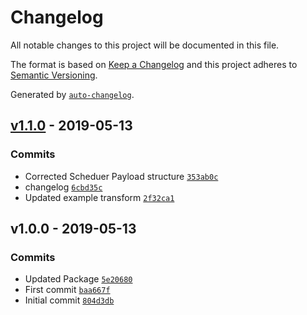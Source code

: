 # Changelog

All notable changes to this project will be documented in this file.

The format is based on [Keep a Changelog](http://keepachangelog.com/en/1.0.0/)
and this project adheres to [Semantic Versioning](http://semver.org/spec/v2.0.0.html).

Generated by [`auto-changelog`](https://github.com/CookPete/auto-changelog).

## [v1.1.0](https://github.com/martinholden-skillsoft/node-percipio-schedulerhelper/compare/v1.0.0...v1.1.0) - 2019-05-13

### Commits

- Corrected Scheduer Payload structure [`353ab0c`](https://github.com/martinholden-skillsoft/node-percipio-schedulerhelper/commit/353ab0c90c3eea77d298621f5791d4c5a00700eb)
- changelog [`6cbd35c`](https://github.com/martinholden-skillsoft/node-percipio-schedulerhelper/commit/6cbd35c4b1e7650f53c6e486b4d0e0709cd113c1)
- Updated example transform [`2f32ca1`](https://github.com/martinholden-skillsoft/node-percipio-schedulerhelper/commit/2f32ca1687d6737ccc3c390bd7ed70fa7564ec24)

## v1.0.0 - 2019-05-13

### Commits

- Updated Package [`5e20680`](https://github.com/martinholden-skillsoft/node-percipio-schedulerhelper/commit/5e20680053ab6fac0e5a350c918706ce6ef881a9)
- First commit [`baa667f`](https://github.com/martinholden-skillsoft/node-percipio-schedulerhelper/commit/baa667f2f917d21aea735cf79a835d4b0394552d)
- Initial commit [`804d3db`](https://github.com/martinholden-skillsoft/node-percipio-schedulerhelper/commit/804d3dbb012499ef29c1961c1c8f2e3ac618fff0)
